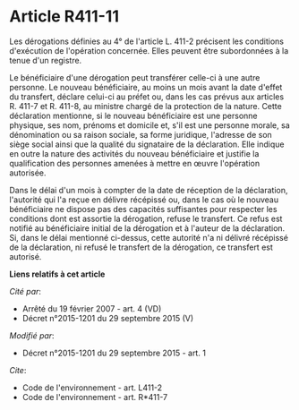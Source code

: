 # Article R411-11

Les dérogations définies au 4° de l'article L. 411-2 précisent les conditions d'exécution de l'opération concernée. Elles
peuvent être subordonnées à la tenue d'un registre. 

Le bénéficiaire d'une dérogation peut transférer celle-ci à une autre personne. Le nouveau bénéficiaire, au moins un mois
avant la date d'effet du transfert, déclare celui-ci au préfet ou, dans les cas prévus aux articles R. 411-7 et R. 411-8, au
ministre chargé de la protection de la nature. Cette déclaration mentionne, si le nouveau bénéficiaire est une personne
physique, ses nom, prénoms et domicile et, s'il est une personne morale, sa dénomination ou sa raison sociale, sa forme
juridique, l'adresse de son siège social ainsi que la qualité du signataire de la déclaration. Elle indique en outre la
nature des activités du nouveau bénéficiaire et justifie la qualification des personnes amenées à mettre en œuvre l'opération
autorisée. 

Dans le délai d'un mois à compter de la date de réception de la déclaration, l'autorité qui l'a reçue en délivre récépissé
ou, dans le cas où le nouveau bénéficiaire ne dispose pas des capacités suffisantes pour respecter les conditions dont est
assortie la dérogation, refuse le transfert. Ce refus est notifié au bénéficiaire initial de la dérogation et à l'auteur de
la déclaration. Si, dans le délai mentionné ci-dessus, cette autorité n'a ni délivré récépissé de la déclaration, ni refusé
le transfert de la dérogation, ce transfert est autorisé.

**Liens relatifs à cet article**

_Cité par_:

  - Arrêté du 19 février 2007 - art. 4 (VD)
  - Décret n°2015-1201 du 29 septembre 2015 (V)

_Modifié par_:

  - Décret n°2015-1201 du 29 septembre 2015 - art. 1

_Cite_:

  - Code de l'environnement - art. L411-2
  - Code de l'environnement - art. R*411-7
